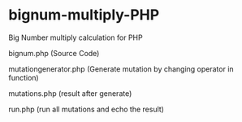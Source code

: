 # bignum-multiply-PHP
Big Number multiply calculation for PHP

bignum.php (Source Code)

mutationgenerator.php (Generate mutation by changing operator in function)

mutations.php (result after generate)

run.php (run all mutations and echo the result)
